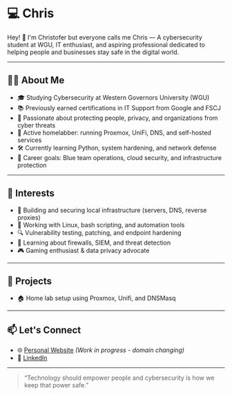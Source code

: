 # 💻 Chris

Hey! 👋 I'm Christofer but everyone calls me Chris — A cybersecurity student at WGU, IT enthusiast, and aspiring professional dedicated to helping people and businesses stay safe in the digital world.

---

## 👨‍💻 About Me

- 🎓 Studying Cybersecurity at Western Governors University (WGU)
- 📚 Previously earned certifications in IT Support from Google and FSCJ
- 🔐 Passionate about protecting people, privacy, and organizations from cyber threats
- 🧰 Active homelabber: running Proxmox, UniFi, DNS, and self-hosted services
- 🛠️ Currently learning Python, system hardening, and network defense
- 🎯 Career goals: Blue team operations, cloud security, and infrastructure protection

---

## 🧠 Interests

- 🔧 Building and securing local infrastructure (servers, DNS, reverse proxies)
- 🐧 Working with Linux, bash scripting, and automation tools
- 🔍 Vulnerability testing, patching, and endpoint hardening
- 📡 Learning about firewalls, SIEM, and threat detection
- 🎮 Gaming enthusiast & data privacy advocate

---

## 🚀 Projects

- 🏠 Home lab setup using Proxmox, Unifi, and DNSMasq

---

## 📫 Let's Connect

- 🌐 [Personal Website](https://cmcneil.com) *(Work in progress - domain changing)*
- 💼 [LinkedIn](https://www.linkedin.com/in/christofer-washington)

---

> “Technology should empower people and cybersecurity is how we keep that power safe.”

